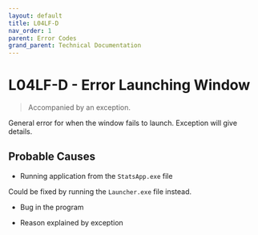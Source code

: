 ```yaml
---
layout: default
title: L04LF-D
nav_order: 1
parent: Error Codes
grand_parent: Technical Documentation
---
```


# L04LF-D - Error Launching Window
> Accompanied by an exception.

General error for when the window fails to launch. Exception will give details.

## Probable Causes

- Running application from the `StatsApp.exe` file

Could be fixed by running the `Launcher.exe` file instead.

- Bug in the program

- Reason explained by exception
